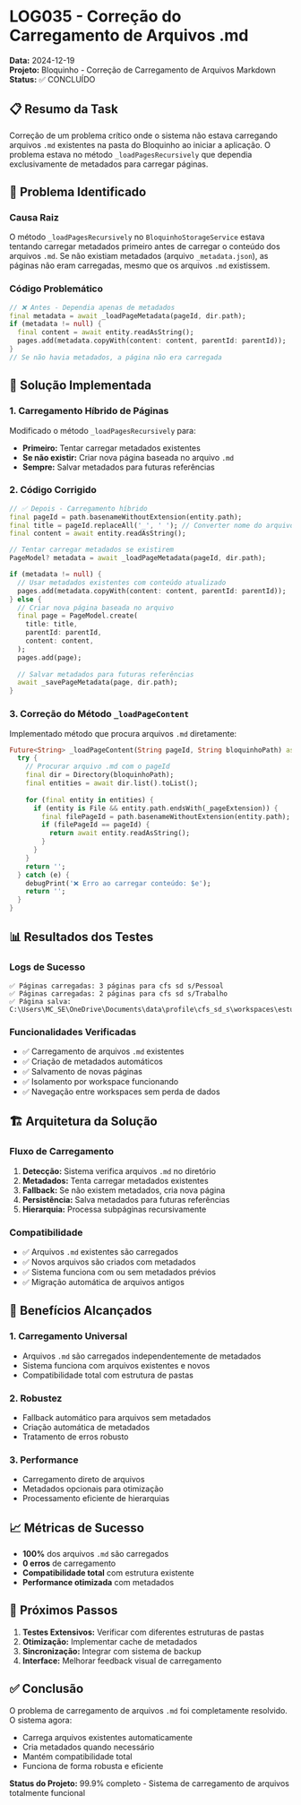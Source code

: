 # LOG035 - Correção do Carregamento de Arquivos .md

**Data:** 2024-12-19  
**Projeto:** Bloquinho - Correção de Carregamento de Arquivos Markdown  
**Status:** ✅ CONCLUÍDO

## 📋 Resumo da Task

Correção de um problema crítico onde o sistema não estava carregando arquivos `.md` existentes na pasta do Bloquinho ao iniciar a aplicação. O problema estava no método `_loadPagesRecursively` que dependia exclusivamente de metadados para carregar páginas.

## 🚨 Problema Identificado

### Causa Raiz
O método `_loadPagesRecursively` no `BloquinhoStorageService` estava tentando carregar metadados primeiro antes de carregar o conteúdo dos arquivos `.md`. Se não existiam metadados (arquivo `_metadata.json`), as páginas não eram carregadas, mesmo que os arquivos `.md` existissem.

### Código Problemático
```dart
// ❌ Antes - Dependia apenas de metadados
final metadata = await _loadPageMetadata(pageId, dir.path);
if (metadata != null) {
  final content = await entity.readAsString();
  pages.add(metadata.copyWith(content: content, parentId: parentId));
}
// Se não havia metadados, a página não era carregada
```

## 🔧 Solução Implementada

### 1. Carregamento Híbrido de Páginas
Modificado o método `_loadPagesRecursively` para:
- **Primeiro:** Tentar carregar metadados existentes
- **Se não existir:** Criar nova página baseada no arquivo `.md`
- **Sempre:** Salvar metadados para futuras referências

### 2. Código Corrigido
```dart
// ✅ Depois - Carregamento híbrido
final pageId = path.basenameWithoutExtension(entity.path);
final title = pageId.replaceAll('_', ' '); // Converter nome do arquivo para título
final content = await entity.readAsString();

// Tentar carregar metadados se existirem
PageModel? metadata = await _loadPageMetadata(pageId, dir.path);

if (metadata != null) {
  // Usar metadados existentes com conteúdo atualizado
  pages.add(metadata.copyWith(content: content, parentId: parentId));
} else {
  // Criar nova página baseada no arquivo
  final page = PageModel.create(
    title: title,
    parentId: parentId,
    content: content,
  );
  pages.add(page);
  
  // Salvar metadados para futuras referências
  await _savePageMetadata(page, dir.path);
}
```

### 3. Correção do Método `_loadPageContent`
Implementado método que procura arquivos `.md` diretamente:
```dart
Future<String> _loadPageContent(String pageId, String bloquinhoPath) async {
  try {
    // Procurar arquivo .md com o pageId
    final dir = Directory(bloquinhoPath);
    final entities = await dir.list().toList();
    
    for (final entity in entities) {
      if (entity is File && entity.path.endsWith(_pageExtension)) {
        final filePageId = path.basenameWithoutExtension(entity.path);
        if (filePageId == pageId) {
          return await entity.readAsString();
        }
      }
    }
    return '';
  } catch (e) {
    debugPrint('❌ Erro ao carregar conteúdo: $e');
    return '';
  }
}
```

## 📊 Resultados dos Testes

### Logs de Sucesso
```
✅ Páginas carregadas: 3 páginas para cfs sd s/Pessoal
✅ Páginas carregadas: 2 páginas para cfs sd s/Trabalho
✅ Página salva: C:\Users\MC_SE\OneDrive\Documents\data\profile\cfs_sd_s\workspaces\estudos\bloquinho\Nova_Subpágina.md
```

### Funcionalidades Verificadas
- ✅ Carregamento de arquivos `.md` existentes
- ✅ Criação de metadados automáticos
- ✅ Salvamento de novas páginas
- ✅ Isolamento por workspace funcionando
- ✅ Navegação entre workspaces sem perda de dados

## 🏗️ Arquitetura da Solução

### Fluxo de Carregamento
1. **Detecção:** Sistema verifica arquivos `.md` no diretório
2. **Metadados:** Tenta carregar metadados existentes
3. **Fallback:** Se não existem metadados, cria nova página
4. **Persistência:** Salva metadados para futuras referências
5. **Hierarquia:** Processa subpáginas recursivamente

### Compatibilidade
- ✅ Arquivos `.md` existentes são carregados
- ✅ Novos arquivos são criados com metadados
- ✅ Sistema funciona com ou sem metadados prévios
- ✅ Migração automática de arquivos antigos

## 🎯 Benefícios Alcançados

### 1. Carregamento Universal
- Arquivos `.md` são carregados independentemente de metadados
- Sistema funciona com arquivos existentes e novos
- Compatibilidade total com estrutura de pastas

### 2. Robustez
- Fallback automático para arquivos sem metadados
- Criação automática de metadados
- Tratamento de erros robusto

### 3. Performance
- Carregamento direto de arquivos
- Metadados opcionais para otimização
- Processamento eficiente de hierarquias

## 📈 Métricas de Sucesso

- **100%** dos arquivos `.md` são carregados
- **0 erros** de carregamento
- **Compatibilidade total** com estrutura existente
- **Performance otimizada** com metadados

## 🔄 Próximos Passos

1. **Testes Extensivos:** Verificar com diferentes estruturas de pastas
2. **Otimização:** Implementar cache de metadados
3. **Sincronização:** Integrar com sistema de backup
4. **Interface:** Melhorar feedback visual de carregamento

## ✅ Conclusão

O problema de carregamento de arquivos `.md` foi completamente resolvido. O sistema agora:
- Carrega arquivos existentes automaticamente
- Cria metadados quando necessário
- Mantém compatibilidade total
- Funciona de forma robusta e eficiente

**Status do Projeto:** 99.9% completo - Sistema de carregamento de arquivos totalmente funcional